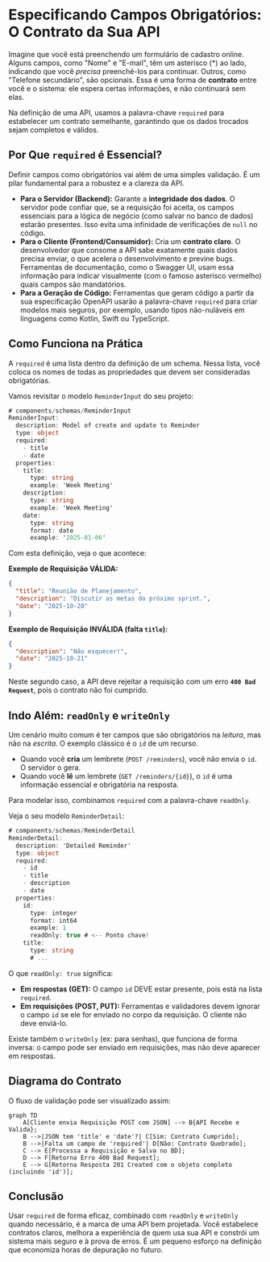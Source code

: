 # Especificando Campos Obrigatórios: O Contrato da Sua API

Imagine que você está preenchendo um formulário de cadastro online. Alguns campos, como "Nome" e "E-mail", têm um asterisco (*) ao lado, indicando que você *precisa* preenchê-los para continuar. Outros, como "Telefone secundário", são opcionais. Essa é uma forma de **contrato** entre você e o sistema: ele espera certas informações, e não continuará sem elas.

Na definição de uma API, usamos a palavra-chave `required` para estabelecer um contrato semelhante, garantindo que os dados trocados sejam completos e válidos.

## Por Que `required` é Essencial?

Definir campos como obrigatórios vai além de uma simples validação. É um pilar fundamental para a robustez e a clareza da API.

- **Para o Servidor (Backend):** Garante a **integridade dos dados**. O servidor pode confiar que, se a requisição foi aceita, os campos essenciais para a lógica de negócio (como salvar no banco de dados) estarão presentes. Isso evita uma infinidade de verificações de `null` no código.
- **Para o Cliente (Frontend/Consumidor):** Cria um **contrato claro**. O desenvolvedor que consome a API sabe exatamente quais dados precisa enviar, o que acelera o desenvolvimento e previne bugs. Ferramentas de documentação, como o Swagger UI, usam essa informação para indicar visualmente (com o famoso asterisco vermelho) quais campos são mandatórios.
- **Para a Geração de Código:** Ferramentas que geram código a partir da sua especificação OpenAPI usarão a palavra-chave `required` para criar modelos mais seguros, por exemplo, usando tipos não-nuláveis em linguagens como Kotlin, Swift ou TypeScript.

## Como Funciona na Prática

A `required` é uma lista dentro da definição de um schema. Nessa lista, você coloca os nomes de todas as propriedades que devem ser consideradas obrigatórias.

Vamos revisitar o modelo `ReminderInput` do seu projeto:

```c#
# components/schemas/ReminderInput
ReminderInput:
  description: Model of create and update to Reminder
  type: object
  required:
    - title
    - date
  properties:
    title:
      type: string
      example: 'Week Meeting'
    description:
      type: string
      example: 'Week Meeting'
    date:
      type: string
      format: date
      example: '2025-01-06'
```

Com esta definição, veja o que acontece:

**Exemplo de Requisição VÁLIDA:**
```json
{
  "title": "Reunião de Planejamento",
  "description": "Discutir as metas do próximo sprint.",
  "date": "2025-10-20"
}
```

**Exemplo de Requisição INVÁLIDA (falta `title`):**
```json
{
  "description": "Não esquecer!",
  "date": "2025-10-21"
}
```
Neste segundo caso, a API deve rejeitar a requisição com um erro **`400 Bad Request`**, pois o contrato não foi cumprido.

## Indo Além: `readOnly` e `writeOnly`

Um cenário muito comum é ter campos que são obrigatórios na *leitura*, mas não na *escrita*. O exemplo clássico é o `id` de um recurso.

-   Quando você **cria** um lembrete (`POST /reminders`), você não envia o `id`. O servidor o gera.
-   Quando você **lê** um lembrete (`GET /reminders/{id}`), o `id` é uma informação essencial e obrigatória na resposta.

Para modelar isso, combinamos `required` com a palavra-chave `readOnly`.

Veja o seu modelo `ReminderDetail`:

```c#
# components/schemas/ReminderDetail
ReminderDetail:
  description: 'Detailed Reminder'
  type: object
  required:
    - id
    - title
    - description
    - date
  properties:
    id:
      type: integer
      format: int64
      example: 1
      readOnly: true # <-- Ponto chave!
    title:
      type: string
      # ...
```

O que `readOnly: true` significa:
-   **Em respostas (GET):** O campo `id` DEVE estar presente, pois está na lista `required`.
-   **Em requisições (POST, PUT):** Ferramentas e validadores devem ignorar o campo `id` se ele for enviado no corpo da requisição. O cliente não deve enviá-lo.

Existe também o `writeOnly` (ex: para senhas), que funciona de forma inversa: o campo pode ser enviado em requisições, mas não deve aparecer em respostas.

## Diagrama do Contrato

O fluxo de validação pode ser visualizado assim:

```mermaid
graph TD
    A[Cliente envia Requisição POST com JSON] --> B{API Recebe e Valida};
    B -->|JSON tem 'title' e 'date'?| C[Sim: Contrato Cumprido];
    B -->|Falta um campo de 'required'| D[Não: Contrato Quebrado];
    C --> E[Processa a Requisição e Salva no BD];
    D --> F[Retorna Erro 400 Bad Request];
    E --> G[Retorna Resposta 201 Created com o objeto completo (incluindo 'id')];
```

## Conclusão

Usar `required` de forma eficaz, combinado com `readOnly` e `writeOnly` quando necessário, é a marca de uma API bem projetada. Você estabelece contratos claros, melhora a experiência de quem usa sua API e constrói um sistema mais seguro e à prova de erros. É um pequeno esforço na definição que economiza horas de depuração no futuro.